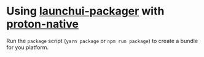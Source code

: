 # Using [launchui-packager](https://github.com/mimecorg/launchui-packager) with [proton-native](https://github.com/kusti8/proton-native)

Run the `package` script (`yarn package` or `npm run package`) to create a bundle for you platform.